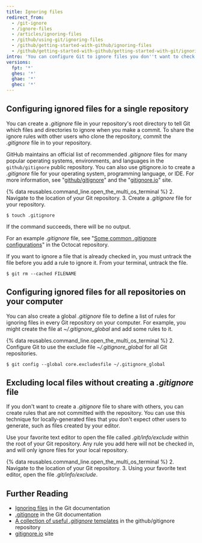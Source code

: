 ```yaml
---
title: Ignoring files
redirect_from:
  - /git-ignore
  - /ignore-files
  - /articles/ignoring-files
  - /github/using-git/ignoring-files
  - /github/getting-started-with-github/ignoring-files
  - /github/getting-started-with-github/getting-started-with-git/ignoring-files
intro: 'You can configure Git to ignore files you don''t want to check in to {% data variables.product.product_name %}.'
versions:
  fpt: '*'
  ghes: '*'
  ghae: '*'
  ghec: '*'
---
```

## Configuring ignored files for a single repository

You can create a *.gitignore* file in your repository's root directory to tell Git which files and directories to ignore when you make a commit.
To share the ignore rules with other users who clone the repository, commit the *.gitignore* file in to your repository.

GitHub maintains an official list of recommended *.gitignore* files for many popular operating systems, environments, and languages in the `github/gitignore` public repository. You can also use gitignore.io to create a *.gitignore* file for your operating system, programming language, or IDE. For more information, see "[github/gitignore](https://github.com/github/gitignore)" and the "[gitignore.io](https://www.gitignore.io/)" site.

{% data reusables.command_line.open_the_multi_os_terminal %}
2. Navigate to the location of your Git repository.
3. Create a *.gitignore* file for your repository.
   ```shell
   $ touch .gitignore
  ```

   If the command succeeds, there will be no output.
   
For an example *.gitignore* file, see "[Some common .gitignore configurations](https://gist.github.com/octocat/9257657)" in the Octocat repository.

If you want to ignore a file that is already checked in, you must untrack the file before you add a rule to ignore it. From your terminal, untrack the file.

```shell
$ git rm --cached FILENAME
```

## Configuring ignored files for all repositories on your computer

You can also create a global *.gitignore* file to define a list of rules for ignoring files in every Git repository on your computer. For example, you might create the file at *~/.gitignore_global* and add some rules to it.

{% data reusables.command_line.open_the_multi_os_terminal %}
2. Configure Git to use the exclude file *~/.gitignore_global* for all Git repositories.
  ```shell
  $ git config --global core.excludesfile ~/.gitignore_global
  ```

## Excluding local files without creating a *.gitignore* file

If you don't want to create a *.gitignore* file to share with others, you can create rules that are not committed with the repository. You can use this technique for locally-generated files that you don't expect other users to generate, such as files created by your editor.

Use your favorite text editor to open the file called *.git/info/exclude* within the root of your Git repository. Any rule you add here will not be checked in, and will only ignore files for your local repository.

{% data reusables.command_line.open_the_multi_os_terminal %}
2. Navigate to the location of your Git repository.
3. Using your favorite text editor, open the file *.git/info/exclude*.

## Further Reading

* [Ignoring files](https://git-scm.com/book/en/v2/Git-Basics-Recording-Changes-to-the-Repository#_ignoring) in the Git documentation
* [.gitignore](https://git-scm.com/docs/gitignore) in the Git documentation
* [A collection of useful *.gitignore* templates](https://github.com/github/gitignore) in the github/gitignore repository
* [gitignore.io](https://www.gitignore.io/) site
